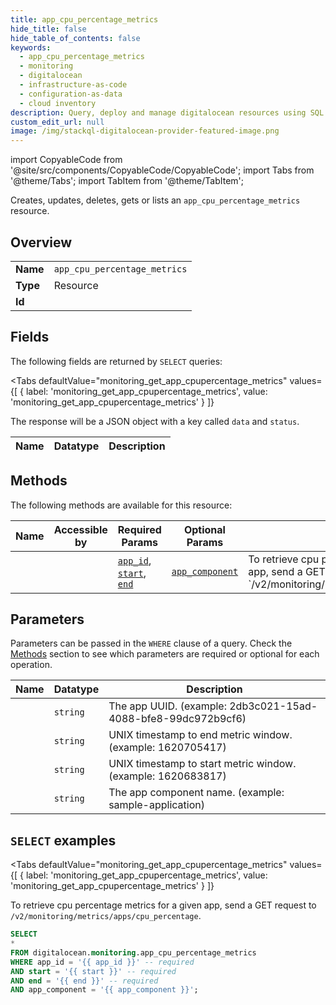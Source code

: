 ```yaml
--- 
title: app_cpu_percentage_metrics
hide_title: false
hide_table_of_contents: false
keywords:
  - app_cpu_percentage_metrics
  - monitoring
  - digitalocean
  - infrastructure-as-code
  - configuration-as-data
  - cloud inventory
description: Query, deploy and manage digitalocean resources using SQL
custom_edit_url: null
image: /img/stackql-digitalocean-provider-featured-image.png
---
```


import CopyableCode from '@site/src/components/CopyableCode/CopyableCode';
import Tabs from '@theme/Tabs';
import TabItem from '@theme/TabItem';

Creates, updates, deletes, gets or lists an <code>app_cpu_percentage_metrics</code> resource.

## Overview
<table><tbody>
<tr><td><b>Name</b></td><td><code>app_cpu_percentage_metrics</code></td></tr>
<tr><td><b>Type</b></td><td>Resource</td></tr>
<tr><td><b>Id</b></td><td><CopyableCode code="digitalocean.monitoring.app_cpu_percentage_metrics" /></td></tr>
</tbody></table>

## Fields

The following fields are returned by `SELECT` queries:

<Tabs
    defaultValue="monitoring_get_app_cpupercentage_metrics"
    values={[
        { label: 'monitoring_get_app_cpupercentage_metrics', value: 'monitoring_get_app_cpupercentage_metrics' }
    ]}
>
<TabItem value="monitoring_get_app_cpupercentage_metrics">

The response will be a JSON object with a key called `data` and `status`.

<table>
<thead>
    <tr>
    <th>Name</th>
    <th>Datatype</th>
    <th>Description</th>
    </tr>
</thead>
<tbody>
</tbody>
</table>
</TabItem>
</Tabs>

## Methods

The following methods are available for this resource:

<table>
<thead>
    <tr>
    <th>Name</th>
    <th>Accessible by</th>
    <th>Required Params</th>
    <th>Optional Params</th>
    <th>Description</th>
    </tr>
</thead>
<tbody>
<tr>
    <td><a href="#monitoring_get_app_cpupercentage_metrics"><CopyableCode code="monitoring_get_app_cpupercentage_metrics" /></a></td>
    <td><CopyableCode code="select" /></td>
    <td><a href="#parameter-app_id"><code>app_id</code></a>, <a href="#parameter-start"><code>start</code></a>, <a href="#parameter-end"><code>end</code></a></td>
    <td><a href="#parameter-app_component"><code>app_component</code></a></td>
    <td>To retrieve cpu percentage metrics for a given app, send a GET request to `/v2/monitoring/metrics/apps/cpu_percentage`.</td>
</tr>
</tbody>
</table>

## Parameters

Parameters can be passed in the `WHERE` clause of a query. Check the [Methods](#methods) section to see which parameters are required or optional for each operation.

<table>
<thead>
    <tr>
    <th>Name</th>
    <th>Datatype</th>
    <th>Description</th>
    </tr>
</thead>
<tbody>
<tr id="parameter-app_id">
    <td><CopyableCode code="app_id" /></td>
    <td><code>string</code></td>
    <td>The app UUID. (example: 2db3c021-15ad-4088-bfe8-99dc972b9cf6)</td>
</tr>
<tr id="parameter-end">
    <td><CopyableCode code="end" /></td>
    <td><code>string</code></td>
    <td>UNIX timestamp to end metric window. (example: 1620705417)</td>
</tr>
<tr id="parameter-start">
    <td><CopyableCode code="start" /></td>
    <td><code>string</code></td>
    <td>UNIX timestamp to start metric window. (example: 1620683817)</td>
</tr>
<tr id="parameter-app_component">
    <td><CopyableCode code="app_component" /></td>
    <td><code>string</code></td>
    <td>The app component name. (example: sample-application)</td>
</tr>
</tbody>
</table>

## `SELECT` examples

<Tabs
    defaultValue="monitoring_get_app_cpupercentage_metrics"
    values={[
        { label: 'monitoring_get_app_cpupercentage_metrics', value: 'monitoring_get_app_cpupercentage_metrics' }
    ]}
>
<TabItem value="monitoring_get_app_cpupercentage_metrics">

To retrieve cpu percentage metrics for a given app, send a GET request to `/v2/monitoring/metrics/apps/cpu_percentage`.

```sql
SELECT
*
FROM digitalocean.monitoring.app_cpu_percentage_metrics
WHERE app_id = '{{ app_id }}' -- required
AND start = '{{ start }}' -- required
AND end = '{{ end }}' -- required
AND app_component = '{{ app_component }}';
```
</TabItem>
</Tabs>
